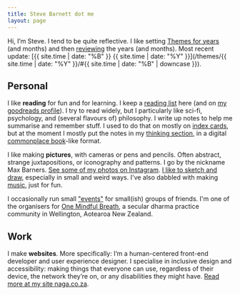 ```yaml
---
title: Steve Barnett dot me
layout: page
---
```


Hi, I’m Steve. I tend to be quite reflective. I like setting [Themes for years](/themes/) (and months) and then [reviewing](/review/) the years (and months). Most recent update: [{{ site.time | date: "%B" }} {{ site.time | date: "%Y" }}](/themes/{{ site.time | date: "%Y" }}/#{{ site.time | date: "%B" | downcase }}).

## Personal

I like **reading** for fun and for learning. I keep a [reading list](/reading/) here (and on [my goodreads profile](https://www.goodreads.com/max_barners)). I try to read widely, but I particularly like sci-fi, psychology, and (several flavours of) philosophy. I write up notes to help me summarise and remember stuff. I used to do that on mostly on [index cards](/notes/), but at the moment I mostly put the notes in my [thinking section](/thinking/), in a digital [commonplace book](https://en.wikipedia.org/wiki/Commonplace_book)-like format.

I like making **pictures**, with cameras or pens and pencils. Often abstract, strange juxtapositions, or iconography and patterns. I go by the nickname Max Barners. [See some of my photos on Instagram](https://www.instagram.com/maxbarners/). [I like to sketch and draw](/art/), especially in small and weird ways. I've also dabbled with making [music](/music/), just for fun.

I occasionally run small ["events"](/eventing/) for small(ish) groups of friends. I'm one of the organisers for [One Mindful Breath](https://www.onemindfulbreath.org.nz/), a secular dharma practice community in Wellington, Aotearoa New Zealand.
  
## Work

I make **websites**. More specifically: I’m a human-centered front-end developer and user experience designer. I specialise in inclusive design and accessibility: making things that everyone can use, regardless of their device, the network they’re on, or any disabilities they might have. [Read more at my site naga.co.za](https://naga.co.za/).